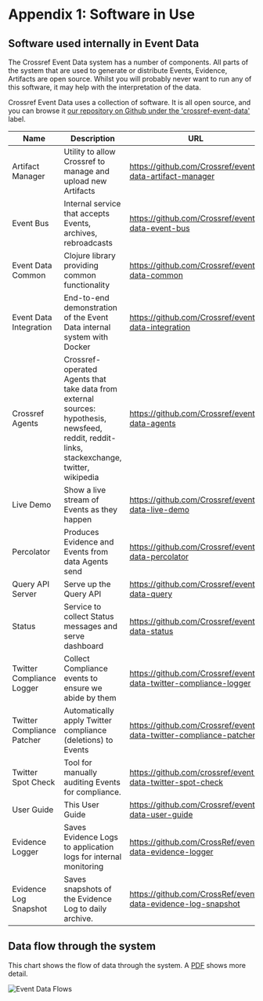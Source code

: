 # Appendix 1: Software in Use

## Software used internally in Event Data

The Crossref Event Data system has a number of components. All parts of the system that are used to generate or distribute Events, Evidence, Artifacts are open source. Whilst you will probably never want to run any of this software, it may help with the interpretation of the data.

Crossref Event Data uses a collection of software. It is all open source, and you can browse it [our repository on Github under the 'crossref-event-data'](https://github.com/search?q=topic%3Acrossref-event-data+org%3ACrossRef&type=Repositories) label.

| Name                       | Description                                                            | URL                                                               | Maintainer          |
|----------------------------|------------------------------------------------------------------------|-------------------------------------------------------------------|---------------------|
| Artifact Manager           | Utility to allow Crossref to manage and upload new Artifacts           | https://github.com/Crossref/event-data-artifact-manager           | jwass@crossref.org  |
| Event Bus                  | Internal service that accepts Events, archives, rebroadcasts           | https://github.com/Crossref/event-data-event-bus                  | jwass@crossref.org  |
| Event Data Common          | Clojure library providing common functionality                         | https://github.com/Crossref/event-data-common                     | jwass@crossref.org  |
| Event Data Integration     | End-to-end demonstration of the Event Data internal system with Docker | https://github.com/Crossref/event-data-integration                | jwass@crossref.org  |
| Crossref Agents            | Crossref-operated Agents that take data from external sources: hypothesis, newsfeed, reddit, reddit-links, stackexchange, twitter, wikipedia | https://github.com/Crossref/event-data-agents | jwass@crossref.org  |
| Live Demo                  | Show a live stream of Events as they happen                            | https://github.com/Crossref/event-data-live-demo                  | jwass@crossref.org  |
| Percolator                 | Produces Evidence and Events from data Agents send                     | https://github.com/Crossref/event-data-percolator                 | jwass@crossref.org  |
| Query API Server           | Serve up the Query API                                                 | https://github.com/Crossref/event-data-query                      | jwass@crossref.org  |
| Status                     | Service to collect Status messages and serve dashboard                 | https://github.com/Crossref/event-data-status                     | jwass@crossref.org  |
| Twitter Compliance Logger  | Collect Compliance events to ensure we abide by them                   | https://github.com/Crossref/event-data-twitter-compliance-logger  | jwass@crossref.org  |
| Twitter Compliance Patcher | Automatically apply Twitter compliance (deletions) to Events           | https://github.com/Crossref/event-data-twitter-compliance-patcher | jwass@crossref.org  |
| Twitter Spot Check         | Tool for manually auditing Events for compliance.                      | https://github.com/crossref/event-data-twitter-spot-check         | jwass@crossref.org  |
| User Guide                 | This User Guide                                                        | https://github.com/Crossref/event-data-user-guide                 | jwass@crossref.org  |
| Evidence Logger            | Saves Evidence Logs to application logs for internal monitoring        | https://github.com/CrossRef/event-data-evidence-logger            | jwass@crossref.org  |
| Evidence Log Snapshot      | Saves snapshots of the Evidence Log to daily archive.                  | https://github.com/CrossRef/event-data-evidence-log-snapshot      | jwass@crossref.org  |


## Data flow through the system

This chart shows the flow of data through the system. A [PDF](/images/ced-data-flow.pdf) shows more detail.

![Event Data Flows](/images/ced-data-flow.png)



